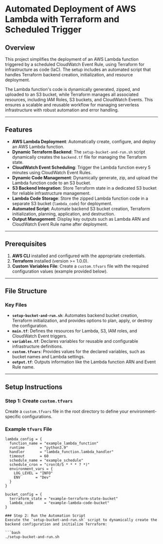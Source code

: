 # Automated Deployment of AWS Lambda with Terraform and Scheduled Trigger
## Overview

This project simplifies the deployment of an AWS Lambda function triggered by a scheduled CloudWatch Event Rule, using Terraform for infrastructure as code (IaC). The setup includes an automated script that handles Terraform backend creation, initialization, and resource deployment.

The Lambda function's code is dynamically generated, zipped, and uploaded to an S3 bucket, while Terraform manages all associated resources, including IAM Roles, S3 buckets, and CloudWatch Events. This ensures a scalable and reusable workflow for managing serverless infrastructure with robust automation and error handling.


---

## Features

- **AWS Lambda Deployment**: Automatically create, configure, and deploy an AWS Lambda function.
- **Dynamic Terraform Backend**: The `setup-bucket-and-run.sh` script dynamically creates the `backend.tf` file for managing the Terraform state.
- **CloudWatch Event Scheduling**: Trigger the Lambda function every 5 minutes using CloudWatch Event Rules.
- **Dynamic Code Management**: Dynamically generate, zip, and upload the Lambda function code to an S3 bucket.
- **S3 Backend Integration**: Store Terraform state in a dedicated S3 bucket for reliable infrastructure management.
- **Lambda Code Storage**: Store the zipped Lambda function code in a separate S3 bucket (`lambda_code`) for deployment.
- **Automated Script**: Automate backend S3 bucket creation, Terraform initialization, planning, application, and destruction.
- **Output Management**: Display key outputs such as Lambda ARN and CloudWatch Event Rule name after deployment.

---

## Prerequisites

1. **AWS CLI** installed and configured with the appropriate credentials.
2. **Terraform** installed (version >= 1.0.0).
3. **Custom Variables File**: Create a `custom.tfvars` file with the required configuration values (example provided below).

---

## File Structure

### Key Files
- **`setup-bucket-and-run.sh`**: Automates backend bucket creation, Terraform initialization, and provides options to plan, apply, or destroy the configuration.
- **`main.tf`**: Defines the resources for Lambda, S3, IAM roles, and CloudWatch Event triggers.
- **`variables.tf`**: Declares variables for reusable and configurable infrastructure definitions.
- **`custom.tfvars`**: Provides values for the declared variables, such as bucket names and Lambda settings.
- **`output.tf`**: Outputs information like the Lambda function ARN and Event Rule name.

---

## Setup Instructions
### Step 1: Create `custom.tfvars`

Create a `custom.tfvars` file in the root directory to define your environment-specific configurations.

### Example `tfvars` File

```hcl
lambda_config = {
  function_name = "example_lambda_function"
  runtime       = "python3.9"
  handler       = "lambda_function.lambda_handler"
  timeout       = 60
  schedule_name = "example_schedule"
  schedule_cron = "cron(0/5 * * * ? *)"
  environment_vars = {
    LOG_LEVEL = "INFO"
    ENV       = "Dev"
  }
}

bucket_config = {
  terraform_state = "example-terraform-state-bucket"
  lambda_code     = "example-lambda-code-bucket"
}

### Step 2: Run the Automation Script
Execute the `setup-bucket-and-run.sh` script to dynamically create the backend configuration and initialize Terraform:

```bash
./setup-bucket-and-run.sh